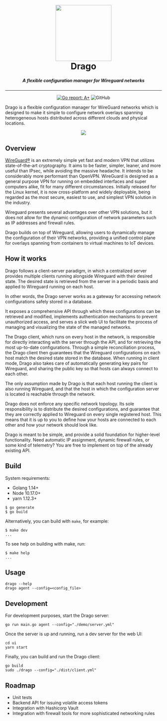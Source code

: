 <h1 align="center"><br>
    <a"><img src="../asset/dragopher.png" width="180"></a>
    <br>
    Drago
<br></h1>

<h5 align="center">
A flexible configuration manager for Wireguard networks
</h5>

------------------

<p align="center">
  <a href="https://goreportcard.com/report/github.com/seashell/drago"><img src="https://goreportcard.com/badge/github.com/seashell/drago" alt="Go report: A+"></a>
  <img alt="GitHub" src="https://img.shields.io/github/license/seashell/drago">
</p>

Drago is a flexible configuration manager for WireGuard networks which is designed to make it simple to configure network overlays spanning heterogeneous hosts distributed across different clouds and physical locations.

<p align="center"> 
<img src="../assets/demo.gif"/>
</p>

## Overview

[WireGuard®](https://www.wireguard.com/) is an extremely simple yet fast and modern VPN that utilizes state-of-the-art cryptography. It aims to be faster, simpler, leaner, and more useful than IPsec, while avoiding the massive headache. It intends to be considerably more performant than OpenVPN. WireGuard is designed as a general purpose VPN for running on embedded interfaces and super computers alike, fit for many different circumstances. Initially released for the Linux kernel, it is now cross-platform and widely deployable, being regarded as the most secure, easiest to use, and simplest VPN solution in the industry. 

Wireguard presents several advantages over other VPN solutions, but it does not allow for the dynamic configuration of network parameters such as IP addresses and firewall rules.

Drago builds on top of Wireguard, allowing users to dynamically manage the configuration of their VPN networks, providing a unified control plane for overlays spanning from containers to virtual machines to IoT devices.

## How it works

Drago follows a client-server paradigm, in which a centralized server provides multiple clients running alongside Wireguard with their desired state. The desired state is retrieved from the server in a periodic basis and applied to Wireguard running on each host.

In other words, the Drago server works as a gateway for accessing network configurations safely stored in a database. 

It exposes a comprehensive API through which these configurations can be retrieved and modified, implements authentication mechanisms to prevent unauthorized access, and serves a slick web UI to facilitate the process of managing and visualizing the state of the managed networks.

The Drago client, which runs on every host in the network, is responsible for directly interacting with the server through the API, and for retrieving the most up-to-date configurations. Through a simple reconciliation process, the Drago client then guarantees that the Wireguard configurations on each host match the desired state stored in the database. When running in client mode, Drago also takes care of automatically generating key pairs for Wireguard, and sharing the public key so that hosts can always connect to each other.

The only assumption made by Drago is that each host running the client is also running Wireguard, and that the host in which the configuration server is located is reachable through the network.

Drago does not enforce any specific network topology. Its sole responsibility is to distribute the desired configurations, and guarantee that they are correctly applied to Wireguard on every single registered host. This means that it is up to you to define how your hosts are connected to each other and how your network should look like.

Drago is meant to be simple, and provide a solid foundation for higher-level functionality. Need automatic IP assignment, dynamic firewall rules, or some kind of telemetry? You are free to implement on top of the already existing API.

## Build

System requirements:
- Golang 1.14+
- Node 10.17.0+
- yarn 1.12.3+

```
$ go generate
$ go build
```

Alternatively, you can build with `make`, for example:
```
$ make dev
...
```

To see help on building with make, run:
 ```
 $ make help
 ...
 ```
 
## Usage

```
drago --help
drago agent --config=<config_file>
```

## Development

For development purposes, start the Drago server:

```
go run main.go agent --config="./demo/server.yml"
```

Once the server is up and running, run a dev server for the web UI:

```
cd ui
yarn start
```

Finally, you can build and run the Drago client:

```
go build
sudo ./drago --config="./dist/client.yml"
```

## Roadmap
- Unit tests
- Backend API for issuing volatile access tokens
- Integration with Hashicorp Vault
- Integration with firewall tools for more sophisticated networking rules
